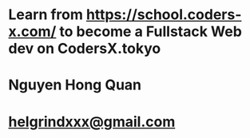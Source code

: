 # Learn from https://school.coders-x.com/ to become a Fullstack Web dev on CodersX.tokyo
# Nguyen Hong Quan
# helgrindxxx@gmail.com
